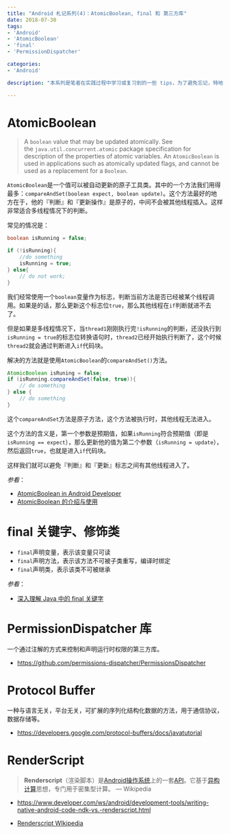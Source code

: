 ```yaml
---
title: "Android 札记系列(4)：AtomicBoolean, final 和 第三方库"
date: 2018-07-30
tags:
- 'Android'
- 'AtomicBoolean'
- 'final'
- 'PermissionDispatcher'

categories:
- 'Android'

description: "本系列是笔者在实践过程中学习或复习到的一些 tips，为了避免忘记，特地记下来。本节记录的是`final`关键字的使用，以及一些第三方库"

---
```


# AtomicBoolean

> A `boolean` value that may be updated atomically. See the `java.util.concurrent.atomic` package specification for description of the properties of atomic variables. An `AtomicBoolean` is used in applications such as atomically updated flags, and cannot be used as a replacement for a `Boolean`.

`AtomicBoolean`是一个值可以被自动更新的原子工具类。其中的一个方法我们用得最多：`compareAndSet(boolean expect, boolean update)`。这个方法最好的地方在于，他的『判断』和『更新操作』是原子的，中间不会被其他线程插入。这样非常适合多线程情况下的判断。

常见的情况是：

```java
boolean isRunning = false;

if (!isRunning){
    //do something
    isRunning = true;
} else{
    // do not work;
}
```

我们经常使用一个`boolean`变量作为标志，判断当前方法是否已经被某个线程调用。如果是的话，那么更新这个标志位`true`，那么其他线程在`if`判断就进不去了。

但是如果是多线程情况下，当`thread1`刚刚执行完`!isRunning`的判断，还没执行到`isRunning = true`的标志位转换语句时，`thread2`已经开始执行判断了，这个时候`thread2`就会通过判断进入`if`代码块。

解决的方法就是使用`AtomicBoolean`的`compareAndSet()`方法。

```java
AtomicBoolean isRuning = false;
if (isRunning.compareAndSet(false, true)){
    // do something
} else {
    // do something
}
```

这个`compareAndSet`方法是原子方法，这个方法被执行时，其他线程无法进入。

这个方法的含义是，第一个参数是预期值，如果`isRunning`符合预期值（即是`isRunning == expect`），那么更新他的值为第二个参数（`isRunning = update`），然后返回`true`，也就是进入`if`代码块。

这样我们就可以避免『判断』和『更新』标志之间有其他线程进入了。

*参看*：

- [AtomicBoolean in Android Developer](https://developer.android.com/reference/java/util/concurrent/atomic/AtomicBoolean)
- [AtomicBoolean 的介绍与使用](https://www.jianshu.com/p/9985810bd8cb)

# final 关键字、修饰类

- `final`声明变量，表示该变量只可读
- `final`声明方法，表示该方法不可被子类重写，编译时绑定
- `final`声明类，表示该类不可被继承

*参看*：

- [深入理解 Java 中的 final 关键字](http://www.importnew.com/7553.html)

# PermissionDispatcher 库

一个通过注解的方式来控制和声明运行时权限的第三方库。

- https://github.com/permissions-dispatcher/PermissionsDispatcher

# Protocol Buffer

一种与语言无关，平台无关，可扩展的序列化结构化数据的方法，用于通信协议，数据存储等。

- https://developers.google.com/protocol-buffers/docs/javatutorial

# RenderScript

> **Renderscript**（渲染脚本）是[Android操作系统](https://zh.wikipedia.org/wiki/Android)上的一套[API](https://zh.wikipedia.org/wiki/%E5%BA%94%E7%94%A8%E7%A8%8B%E5%BA%8F%E6%8E%A5%E5%8F%A3)。它基于[异构计算](https://zh.wikipedia.org/wiki/%E5%BC%82%E6%9E%84%E8%AE%A1%E7%AE%97)思想，专门用于密集型计算。 — Wikipedia



- https://www.developer.com/ws/android/development-tools/writing-native-android-code-ndk-vs.-renderscript.html

- [Renderscript WIkipedia](https://zh.wikipedia.org/wiki/Renderscript)
